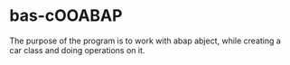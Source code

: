 # bas-cOOABAP
The purpose of the program is to work with abap abject, while creating a car class and doing operations on it.
